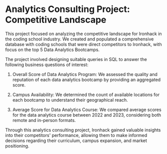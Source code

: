 # Analytics Consulting Project: Competitive Landscape


This project focused on analyzing the competitive landscape for Ironhack in the coding school industry. We created and populated a comprehensive database with coding schools that were direct competitors to Ironhack, with focus on the top 5 Data Analytics Bootcamps.
 
The project involved designing suitable queries in SQL to answer the following business questions of interest:
 
1. Overall Score of Data Analytics Program: 
We assessed the quality and reputation of each data analytics bootcamp by providing an aggregated score.
 
2. Campus Availability: 
We determined the count of available locations for each bootcamp to understand their geographical reach.
 
3. Average Score for Data Analytics Course: 
We compared average scores for the data analytics course between 2022 and 2023, considering both remote and in-person formats.

Through this analytics consulting project, Ironhack gained valuable insights into their competitors' performance, allowing them to make informed decisions regarding their curriculum, campus expansion, and market positioning.
